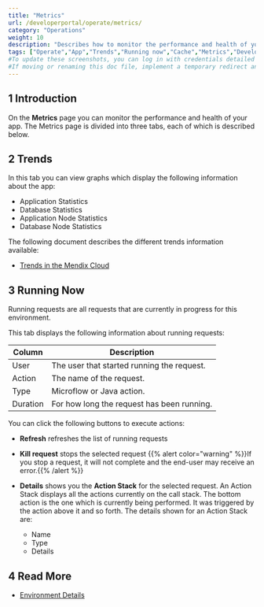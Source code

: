 ```yaml
---
title: "Metrics"
url: /developerportal/operate/metrics/
category: "Operations"
weight: 10
description: "Describes how to monitor the performance and health of your app."
tags: ["Operate","App","Trends","Running now","Cache","Metrics","Developer Portal"]
#To update these screenshots, you can log in with credentials detailed in How to Update Screenshots Using Team Apps.
#If moving or renaming this doc file, implement a temporary redirect and let the respective team know they should update the URL in the product. See Mapping to Products for more details.
---
```


## 1 Introduction

On the **Metrics** page you can monitor the performance and health of your app. The Metrics page is divided into three tabs, each of which is described below.

## 2 Trends

In this tab you can view graphs which display the following information about the app:

* Application Statistics 
* Database Statistics
* Application Node Statistics
* Database Node Statistics

The following document describes the different trends information available:

* [Trends in the Mendix Cloud](/developerportal/operate/trends-v4/)

## 3 Running Now

Running requests are all requests that are currently in progress for this environment.

This tab displays the following information about running requests:

| Column | Description |
| --- | --- |
| User | The user that started running the request. |
| Action | The name of the request. |
| Type | Microflow or Java action. |
| Duration | For how long the request has been running. |

You can click the following buttons to execute actions:

* **Refresh** refreshes the list of running requests

* **Kill request** stops the selected request
    {{% alert color="warning" %}}If you stop a request, it will not complete and the end-user may receive an error.{{% /alert %}}

* **Details** shows you the **Action Stack** for the selected request. An Action Stack displays all the actions currently on the call stack. The bottom action is the one which is currently being performed. It was triggered by the action above it and so forth. The details shown for an Action Stack are:
    * Name
    * Type
    * Details

## 4 Read More

* [Environment Details](/developerportal/deploy/environments-details/)
